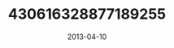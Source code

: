 ---
title: "430616328877189255"
cover: "2013-04-10 10.24.48 430616328877189255_46248401"
photo: "2013-04-10 10.24.48 430616328877189255_46248401"
date: "2013-04-10"
type: "photo"
---